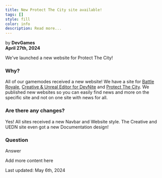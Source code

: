 ```yaml
---
title: New Protect The City site available!
tags: []
style: fill
color: info
description: Read more...
---
```

by **DevGames**<br>
**April 27th, 2024**



We've launched a new website for Protect The City!


### Why?
All of our gamemodes received a new website! We have a site for [Battle Royale](/battle-royale), [Creative & Unreal Editor for DevNite](/create) and [Protect The City](/protect-the-city). We published new websites so you can easily find news and more on the specific site and not on one site with news for all.

### Are there any changes?
Yes! All sites received a new Navbar and Website style. The Creative and UEDN site even got a new Documentation design!

### Question
Answer


Add more content here


Last updated: May 6th, 2024